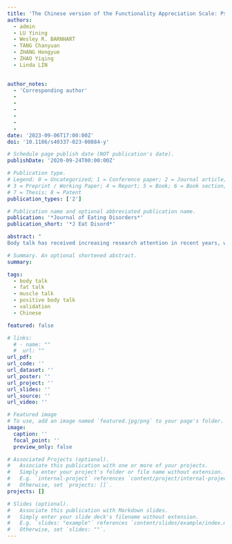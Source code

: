 ```yaml
---
title: 'The Chinese version of the Functionality Appreciation Scale: Psychometric properties and measurement invariance across gender and age'
authors:
  - admin
  - LU Yining
  - Wesley R. BARNHART
  - TANG Chanyuan
  - ZHANG Hengyue
  - ZHAO Yiqing
  - Linda LIN
 

author_notes:
  - 'Corresponding author'
  - 
  - 
  - 
  -
  -
  -
date: '2023-09-06T17:00:00Z'
doi: '10.1186/s40337-023-00884-y'

# Schedule page publish date (NOT publication's date).
publishDate: '2020-09-24T00:00:00Z'

# Publication type.
# Legend: 0 = Uncategorized; 1 = Conference paper; 2 = Journal article;
# 3 = Preprint / Working Paper; 4 = Report; 5 = Book; 6 = Book section;
# 7 = Thesis; 8 = Patent
publication_types: ['2']

# Publication name and optional abbreviated publication name.
publication: '*Journal of Eating Disorders*'
publication_short: '*J Eat Disord*'

abstract: "
Body talk has received increasing research attention in recent years, with accumulating evidence supporting the link between body talk and eating and body image disturbances. However, research on body talk in China is still relatively scarce and generally focused on fat talk, especially in women, and much remains unknown about muscle talk and positive body talk for both Chinese women and men. To promote a better understanding of body talk in the Chinese context, the present study adapted the Body Talk Scale (BTS) into Chinese Mandarin (i.e., C-BTS) and evaluated the factor structure and psychometric properties of the C-BTS in Chinese adult women and men. The English version of the BTS was translated into Chinese Mandarin with standard procedures. With 300 Chinese women (*M*<sub>age</sub> = 29.48 years, *SD* = 7.26) and 300 men (*M*<sub>age</sub> = 29.36 years, *SD* = 6.81), we examined the factor structure and gender invariance of the C-BTS, as well as internal consistency reliability, test–retest reliability, and construct validity, including convergent, concurrent, and incremental validity of the C-BTS. The results indicated that, consistent with the development study of the BTS, the C-BTS had three subscales (i.e., Negative Fat Talk, Negative Muscle Talk, and Positive Body Talk) and good reliability and validity. The findings demonstrate that the C-BTS can be a useful measure of body talk in both Chinese women and men."

# Summary. An optional shortened abstract.
summary: 

tags:
  - body talk
  - fat talk
  - muscle talk
  - positive body talk
  - validation
  - Chinese

featured: false

# links:
  # - name: ""
  #  url: ""
url_pdf: 
url_code: ''
url_dataset: ''
url_poster: ''
url_project: ''
url_slides: ''
url_source: ''
url_video: ''

# Featured image
# To use, add an image named `featured.jpg/png` to your page's folder.
image:
  caption: ''
  focal_point: ''
  preview_only: false

# Associated Projects (optional).
#   Associate this publication with one or more of your projects.
#   Simply enter your project's folder or file name without extension.
#   E.g. `internal-project` references `content/project/internal-project/index.md`.
#   Otherwise, set `projects: []`.
projects: []

# Slides (optional).
#   Associate this publication with Markdown slides.
#   Simply enter your slide deck's filename without extension.
#   E.g. `slides: "example"` references `content/slides/example/index.md`.
#   Otherwise, set `slides: ""`.
---
```

